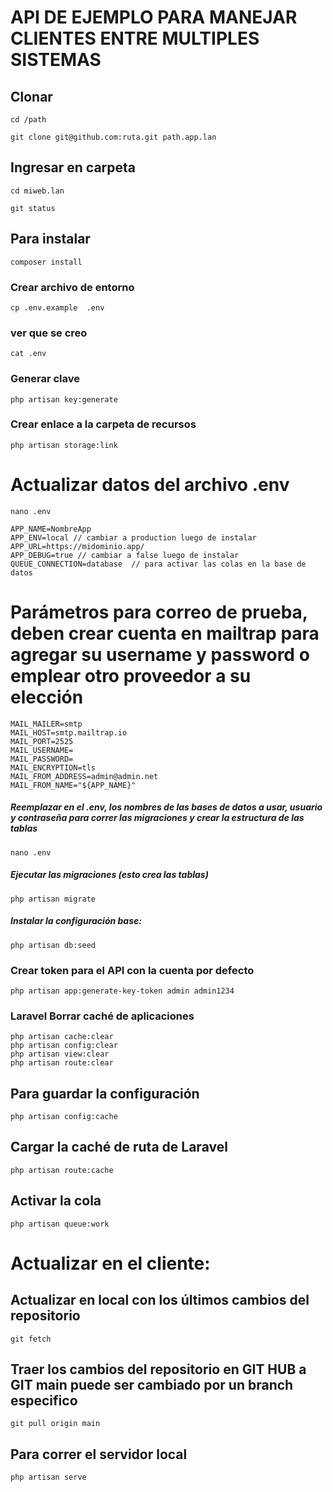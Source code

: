 # API DE EJEMPLO PARA MANEJAR CLIENTES ENTRE MULTIPLES SISTEMAS

## Clonar

    cd /path
    
    git clone git@github.com:ruta.git path.app.lan
            
## Ingresar en carpeta
        
    cd miweb.lan
        
    git status
        
## Para instalar

    composer install 

### Crear archivo de entorno

	cp .env.example  .env

### ver que se creo

	cat .env

### Generar clave 

	php artisan key:generate

### Crear enlace a la carpeta de recursos

	php artisan storage:link
                
# Actualizar datos del archivo .env

    nano .env
        
    APP_NAME=NombreApp
    APP_ENV=local // cambiar a production luego de instalar
    APP_URL=https://midominio.app/
    APP_DEBUG=true // cambiar a false luego de instalar
    QUEUE_CONNECTION=database  // para activar las colas en la base de datos
        
# Parámetros para correo de prueba, deben crear cuenta en mailtrap para agregar su username y password o emplear otro proveedor a su elección

	MAIL_MAILER=smtp
	MAIL_HOST=smtp.mailtrap.io
	MAIL_PORT=2525
	MAIL_USERNAME=
	MAIL_PASSWORD=
	MAIL_ENCRYPTION=tls
	MAIL_FROM_ADDRESS=admin@admin.net
	MAIL_FROM_NAME="${APP_NAME}"
 
##### Reemplazar en el .env, los nombres de las bases de datos a usar, usuario y contraseña para correr las migraciones y crear la estructura de las tablas
    
    nano .env
       
##### Ejecutar las migraciones (esto crea las tablas)
       
    php artisan migrate
    
##### Instalar la configuración base: 
        
    php artisan db:seed 

### Crear token para el API con la cuenta por defecto

    php artisan app:generate-key-token admin admin1234
                        
### Laravel Borrar caché de aplicaciones

	php artisan cache:clear
	php artisan config:clear
	php artisan view:clear
	php artisan route:clear

## Para guardar la configuración

    php artisan config:cache 
	
##  Cargar la caché de ruta de Laravel	
    
    php artisan route:cache 

## Activar la cola

    php artisan queue:work

# Actualizar en el cliente:

## Actualizar en local con los últimos cambios del repositorio

    git fetch
        
## Traer los cambios del repositorio en GIT HUB a GIT main puede ser cambiado por un branch especifico

    git pull origin main
        
## Para correr el servidor local

    php artisan serve
